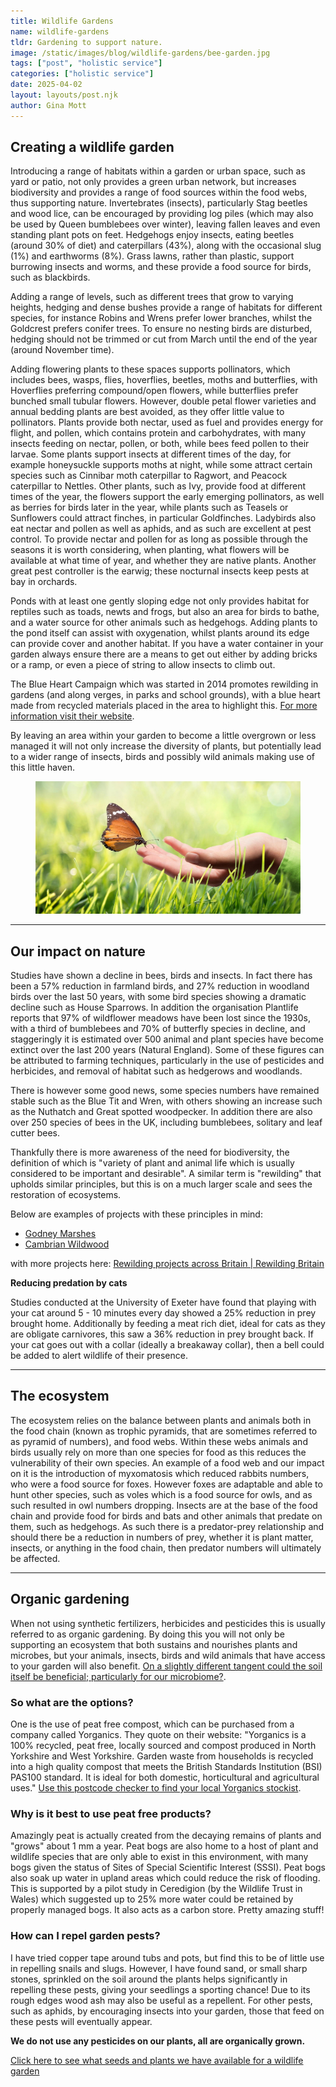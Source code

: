 ```yaml
---
title: Wildlife Gardens
name: wildlife-gardens
tldr: Gardening to support nature.
image: /static/images/blog/wildlife-gardens/bee-garden.jpg
tags: ["post", "holistic service"]
categories: ["holistic service"]
date: 2025-04-02
layout: layouts/post.njk
author: Gina Mott
---
```


## Creating a wildlife garden

Introducing a range of habitats within a garden or urban space, such as yard or patio, not only provides a green urban network, but increases biodiversity and provides a range of food sources within the food webs, thus supporting nature. Invertebrates (insects), particularly Stag beetles and wood lice, can be encouraged by providing log piles (which may also be used by Queen bumblebees over winter), leaving fallen leaves and even standing plant pots on feet. Hedgehogs enjoy insects, eating beetles (around 30% of diet) and caterpillars (43%), along with the occasional slug (1%) and earthworms (8%). Grass lawns, rather than plastic, support burrowing insects and worms, and these provide a food source for birds, such as blackbirds.

Adding a range of levels, such as different trees that grow to varying heights, hedging and dense bushes provide a range of habitats for different species, for instance Robins and Wrens prefer lower branches, whilst the Goldcrest prefers conifer trees. To ensure no nesting birds are disturbed, hedging should not be trimmed or cut from March until the end of the year (around November time).

Adding flowering plants to these spaces supports pollinators, which includes bees, wasps, flies, hoverflies, beetles, moths and butterflies, with Hoverflies preferring compound/open flowers, while butterflies prefer bunched small tubular flowers. However, double petal flower varieties and annual bedding plants are best avoided, as they offer little value to pollinators. Plants provide both nectar, used as fuel and provides energy for flight, and pollen, which contains protein and carbohydrates, with many insects feeding on nectar, pollen, or both, while bees feed pollen to their larvae. Some plants support insects at different times of the day, for example honeysuckle supports moths at night, while some attract certain species such as Cinnibar moth caterpillar to Ragwort, and Peacock caterpillar to Nettles. Other plants, such as Ivy, provide food at different times of the year, the flowers support the early emerging pollinators, as well as berries for birds later in the year, while plants such as Teasels or Sunflowers could attract finches, in particular Goldfinches. Ladybirds also eat nectar and pollen as well as aphids, and as such are excellent at pest control. To provide nectar and pollen for as long as possible through the seasons it is worth considering, when planting, what flowers will be available at what time of year, and whether they are native plants. Another great pest controller is the earwig; these nocturnal insects keep pests at bay in orchards.

Ponds with at least one gently sloping edge not only provides habitat for reptiles such as toads, newts and frogs, but also an area for birds to bathe, and a water source for other animals such as hedgehogs. Adding plants to the pond itself can assist with oxygenation, whilst plants around its edge can provide cover and another habitat. If you have a water container in your garden always ensure there are a means to get out either by adding bricks or a ramp, or even a piece of string to allow insects to climb out.

The Blue Heart Campaign which was started in 2014 promotes rewilding in gardens (and along verges, in parks and school grounds), with a blue heart made from recycled materials placed in the area to highlight this. [For more information visit their website](https://bluecampaignhub.com/about-us).

By leaving an area within your garden to become a little overgrown or less managed it will not only increase the diversity of plants, but potentially lead to a wider range of insects, birds and possibly wild animals making use of this little haven.

<figure>
	<img class="case-img " src="/static/images/blog/wildlife-gardens/butterfly-garden.jpg" alt="butterfly on a wild flower"  style="height: auto;">
	<figcaption></figcaption>
</figure>

---

## Our impact on nature

Studies have shown a decline in bees, birds and insects. In fact there has been a 57% reduction in farmland birds, and 27% reduction in woodland birds over the last 50 years, with some bird species showing a dramatic decline such as House Sparrows. In addition the organisation Plantlife reports that 97% of wildflower meadows have been lost since the 1930s, with a third of bumblebees and 70% of butterfly species in decline, and staggeringly it is estimated over 500 animal and plant species have become extinct over the last 200 years (Natural England). Some of these figures can be attributed to farming techniques, particularly in the use of pesticides and herbicides, and removal of habitat such as hedgerows and woodlands.

There is however some good news, some species numbers have remained stable such as the Blue Tit and Wren, with others showing an increase such as the Nuthatch and Great spotted woodpecker. In addition there are also over 250 species of bees in the UK, including bumblebees, solitary and leaf cutter bees.

Thankfully there is more awareness of the need for biodiversity, the definition of which is "variety of plant and animal life which is usually considered to be important and desirable". A similar term is "rewilding" that upholds similar principles, but this is on a much larger scale and sees the restoration of ecosystems.

Below are examples of projects with these principles in mind:

-   [Godney Marshes](https://godneymarshes.com/)
-   [Cambrian Wildwood](https://www.cambrianwildwood.org)

with more projects here: [Rewilding projects across Britain | Rewilding Britain](https://www.rewildingbritain.org.uk/rewilding-network/projects)

**Reducing predation by cats**

Studies conducted at the University of Exeter have found that playing with your cat around 5 - 10 minutes every day showed a 25% reduction in prey brought home. Additionally by feeding a meat rich diet, ideal for cats as they are obligate carnivores, this saw a 36% reduction in prey brought back. If your cat goes out with a collar (ideally a breakaway collar), then a bell could be added to alert wildlife of their presence.

---

## The ecosystem

The ecosystem relies on the balance between plants and animals both in the food chain (known as trophic pyramids, that are sometimes referred to as pyramid of numbers), and food webs. Within these webs animals and birds usually rely on more than one species for food as this reduces the vulnerability of their own species. An example of a food web and our impact on it is the introduction of myxomatosis which reduced rabbits numbers, who were a food source for foxes. However foxes are adaptable and able to hunt other species, such as voles which is a food source for owls, and as such resulted in owl numbers dropping. Insects are at the base of the food chain and provide food for birds and bats and other animals that predate on them, such as hedgehogs. As such there is a predator-prey relationship and should there be a reduction in numbers of prey, whether it is plant matter, insects, or anything in the food chain, then predator numbers will ultimately be affected.

---

## Organic gardening

When not using synthetic fertilizers, herbicides and pesticides this is usually referred to as organic gardening. By doing this you will not only be supporting an ecosystem that both sustains and nourishes plants and microbes, but your animals, insects, birds and wild animals that have access to your garden will also benefit. [On a slightly different tangent could the soil itself be beneficial; particularly for our microbiome?](https://ourworld.unu.edu/en/the-surprising-healing-qualities-of-dirt).

### So what are the options?

One is the use of peat free compost, which can be purchased from a company called Yorganics. They quote on their website: "Yorganics is a 100% recycled, peat free, locally sourced and compost produced in North Yorkshire and West Yorkshire. Garden waste from households is recycled into a high quality compost that meets the British Standards Institution (BSI) PAS100 standard. It is ideal for both domestic, horticultural and agricultural uses." [Use this postcode checker to find your local Yorganics stockist](https://www.yorganicscompost.co.uk/).

### Why is it best to use peat free products?

Amazingly peat is actually created from the decaying remains of plants and "grows" about 1 mm a year. Peat bogs are also home to a host of plant and wildlife species that are only able to exist in this environment, with many bogs given the status of Sites of Special Scientific Interest (SSSI). Peat bogs also soak up water in upland areas which could reduce the risk of flooding. This is supported by a pilot study in Ceredigion (by the Wildlife Trust in Wales) which suggested up to 25% more water could be retained by properly managed bogs. It also acts as a carbon store. Pretty amazing stuff!

### How can I repel garden pests?

I have tried copper tape around tubs and pots, but find this to be of little use in repelling snails and slugs. However, I have found sand, or small sharp stones, sprinkled on the soil around the plants helps significantly in repelling these pests, giving your seedlings a sporting chance! Due to its rough edges wood ash may also be useful as a repellent. For other pests, such as aphids, by encouraging insects into your garden, those that feed on these pests will eventually appear.

**We do not use any pesticides on our plants, all are organically grown.**

[Click here to see what seeds and plants we have available for a wildlife garden](ttps://www.etsy.com/uk/shop/Holistichoundaoa)
